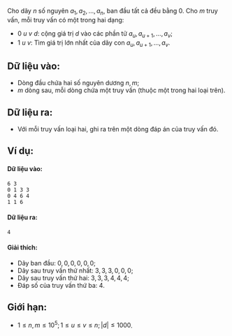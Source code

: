 Cho dãy $n$ số nguyên $a_1, a_2, …, a_n$, ban đầu tất cả đều bằng $0$.
Cho $m$ truy vấn, mỗi truy vấn có một trong hai dạng:
- $0\ u\ v\ d:$ cộng giá trị $d$ vào các phần tử $a_u, a_{u + 1}, …, a_v$;
- $1\ u\ v:$ Tìm giá trị lớn nhất của dãy con $a_u, a_{u + 1}, …, a_v$.

## Dữ liệu vào:
- Dòng đầu chứa hai số nguyên dương $n, m$;
- $m$ dòng sau, mỗi dòng chứa một truy vấn (thuộc một trong hai loại trên).

## Dữ liệu ra:
- Với mỗi truy vấn loại hai, ghi ra trên một dòng đáp án của truy vấn đó.

## Ví dụ:
#### Dữ liệu vào:
```
6 3
0 1 3 3
0 4 6 4
1 1 6
```

#### Dữ liệu ra:
```
4
```

#### Giải thích:
- Dãy ban đầu: $0, 0, 0, 0, 0, 0$;
- Dãy sau truy vấn thứ nhất: $3, 3, 3, 0, 0, 0$;
- Dãy sau truy vấn thứ hai: $3, 3, 3, 4, 4, 4$;
- Đáp số của truy vấn thứ ba: $4$.

## Giới hạn:
- $1 ≤ n, m ≤ 10^5; 1 ≤ u ≤ v ≤ n; |d| ≤ 1000$.